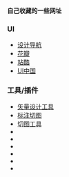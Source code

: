 
#### 自己收藏的一些网址
### UI
* [设计导航](http://hao.shejidaren.com/) 
* [花瓣](http://huaban.com/)
* [站酷](http://www.zcool.com.cn/)
* [UI中国](http://www.ui.cn/)
### 工具/插件
* [矢量设计工具](http://www.sketchcn.com/)
* [标注切图](http://www.fancynode.com.cn/pxcook/home)
* [切图工具](http://www.cutterman.cn/)
* []()
* []()
* []()
* []()
* []()
* []()
